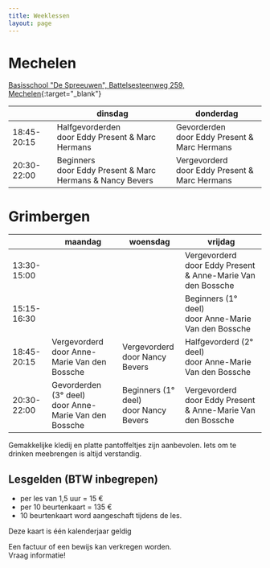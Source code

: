 ```yaml
---
title: Weeklessen
layout: page
---
```


<link rel="stylesheet" href="https://unpkg.com/leaflet@1.4.0/dist/leaflet.css"
  integrity="sha512-puBpdR0798OZvTTbP4A8Ix/l+A4dHDD0DGqYW6RQ+9jxkRFclaxxQb/SJAWZfWAkuyeQUytO7+7N4QKrDh+drA=="
  crossorigin=""/>
<script src="https://unpkg.com/leaflet@1.4.0/dist/leaflet.js"
  integrity="sha512-QVftwZFqvtRNi0ZyCtsznlKSWOStnDORoefr1enyq5mVL4tmKB3S/EnC3rRJcxCPavG10IcrVGSmPh6Qw5lwrg=="
  crossorigin=""></script>

# Mechelen
<!-- [Download Agenda Mechelen 2020-21 - pdf - 46kb](/flyers/Mechelen_2020-21.pdf){:target="_blank"}   -->

[Basisschool "De Spreeuwen", Battelsesteenweg 259, Mechelen](https://maps.google.be/maps?q=51.030872,4.461348&hl=en&num=1&gl=BE&t=m&z=16){:target="_blank"}  

<table>
<thead>
<tr>
	<th>&nbsp;</th>
	<th>dinsdag</th>
	<th>donderdag</th>
</tr>
</thead>
<tbody>
<tr>
	<td>18:45-20:15</td>
	<td>Halfgevorderden <br>door Eddy Present &amp; Marc Hermans</td>
	<td>Gevorderden <br>door Eddy Present &amp; Marc Hermans</td>
</tr>
<tr>
	<td>20:30-22:00</td>
	<td>Beginners <br>door Eddy Present &amp; Marc Hermans &amp; Nancy Bevers</td>
	<td>Vergevorderd <br>door Eddy Present &amp; Marc Hermans</td>
</tr>
</tbody>
</table>



# Grimbergen
<!-- [Download Agenda Grimbergen 2020-21 - pdf - 46kb](/flyers/Grimbergen_2020-21.pdf){:target="_blank"}  

[Charleroyhoeve, Lierbaan, Grimbergen](https://goo.gl/maps/zuG3MTbFtg82){:target="_blank"}   -->


<table>
<thead>
<tr>
	<th>&nbsp;</th>
	<th>maandag</th>
	<th>woensdag</th>
	<th>vrijdag</th>
</tr>
</thead>
<tbody>
<tr>
	<td>13:30-15:00</td>
	<td>&nbsp;</td>
	<td>&nbsp;</td>
	<td>Vergevorderd <br>door Eddy Present &amp; Anne-Marie Van den Bossche</td>
</tr>
<tr>
	<td>15:15-16:30</td>
	<td>&nbsp;</td>
	<td>&nbsp;</td>
	<td>Beginners (1° deel)<br>door Anne-Marie Van den Bossche</td>
</tr> 
<tr>
	<td>18:45-20:15</td>
	<td>Vergevorderd  <br>door Anne-Marie Van den Bossche</td>
	<td>Vergevorderd <br>door Nancy Bevers</td>
	<td>Halfgevorderd (2° deel)<br>door Anne-Marie Van den Bossche</td>
</tr>
<tr>
	<td>20:30-22:00</td>
	<td>Gevorderden (3° deel)<br>door Anne-Marie Van den Bossche </td>
	<td>Beginners (1° deel)<br>door Nancy Bevers</td>
	<td>Vergevorderd <br>door Eddy Present &amp; Anne-Marie Van den Bossche</td>
</tr>
</tbody>
</table>


Gemakkelijke kledij en platte pantoffeltjes zijn aanbevolen. Iets om te drinken meebrengen is altijd verstandig.

## Lesgelden (BTW inbegrepen)
* per les van 1,5 uur = 15 &euro;
* per 10 beurtenkaart = 135 &euro; 
* 10 beurtenkaart word aangeschaft tijdens de les.


Deze kaart is één kalenderjaar geldig

Een factuur of een bewijs kan verkregen worden.  
Vraag informatie!


<div id="mapid" style="width: 100%; height: 400px;"></div>
<script>
	var mymap = L.map('mapid').setView([50.9889,4.3807], 11);

	L.tileLayer('https://api.tiles.mapbox.com/v4/{id}/{z}/{x}/{y}.png?access_token={accessToken}', {
		attribution: 'Map data &copy; <a href="https://www.openstreetmap.org/">OpenStreetMap</a> contributors, <a href="https://creativecommons.org/licenses/by-sa/2.0/">CC-BY-SA</a>, Imagery © <a href="https://www.mapbox.com/">Mapbox</a>',
		maxZoom: 18,
		id: 'mapbox.streets',
		accessToken: 'pk.eyJ1Ijoiam9hY2hpbXZkaCIsImEiOiJjanR4MDh5b2oyNm5zNDRsbGF6cTM5bzh1In0.OpFnYagI-skcvKS3OxC65w'
	}).addTo(mymap);

	// var markerGrimbergen = L.marker([50.93568, 4.37484]).addTo(mymap);
	//markerGrimbergen.bindPopup("Charleroyhoeve, Lierbaan, Grimbergen").openPopup(); 

	var markerMechelen = L.marker([51.03067, 4.45947]).addTo(mymap);
	markerMechelen.bindPopup("Basisschool De Spreeuwen, Battelsesteenweg 259, Mechelen").openPopup();
</script>
